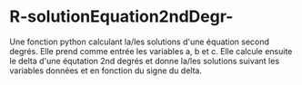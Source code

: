 # R-solutionEquation2ndDegr-
Une fonction python calculant la/les solutions d'une équation second degrés.
Elle prend comme entrée les variables a, b et c. 
Elle calcule ensuite le delta d'une équtation 2nd degrés et donne la/les solutions suivant les variables données et en fonction  du signe du delta.
